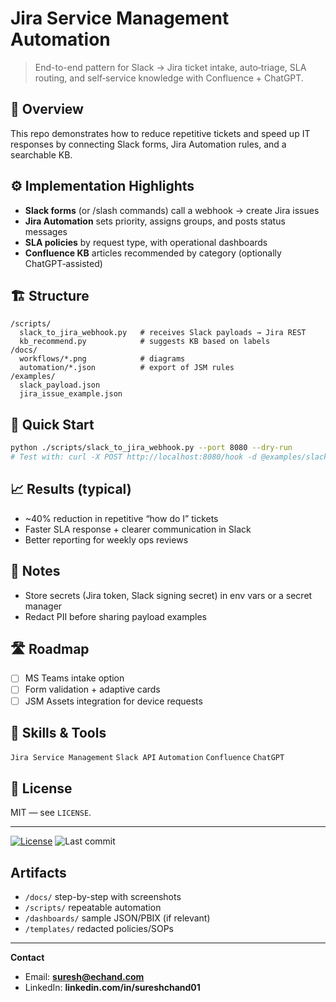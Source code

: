# Jira Service Management Automation

> End-to-end pattern for Slack → Jira ticket intake, auto‑triage, SLA routing, and self‑service knowledge with Confluence + ChatGPT.

## 🧰 Overview
This repo demonstrates how to reduce repetitive tickets and speed up IT responses by connecting Slack forms, Jira Automation rules, and a searchable KB.

## ⚙️ Implementation Highlights
- **Slack forms** (or /slash commands) call a webhook → create Jira issues
- **Jira Automation** sets priority, assigns groups, and posts status messages
- **SLA policies** by request type, with operational dashboards
- **Confluence KB** articles recommended by category (optionally ChatGPT‑assisted)

## 🏗️ Structure
```
/scripts/
  slack_to_jira_webhook.py   # receives Slack payloads → Jira REST
  kb_recommend.py            # suggests KB based on labels
/docs/
  workflows/*.png            # diagrams
  automation/*.json          # export of JSM rules
/examples/
  slack_payload.json
  jira_issue_example.json
```

## 🚀 Quick Start
```bash
python ./scripts/slack_to_jira_webhook.py --port 8080 --dry-run
# Test with: curl -X POST http://localhost:8080/hook -d @examples/slack_payload.json -H "Content-Type: application/json"
```

## 📈 Results (typical)
- ~40% reduction in repetitive “how do I” tickets
- Faster SLA response + clearer communication in Slack
- Better reporting for weekly ops reviews

## 🔐 Notes
- Store secrets (Jira token, Slack signing secret) in env vars or a secret manager
- Redact PII before sharing payload examples

## 🛣️ Roadmap
- [ ] MS Teams intake option
- [ ] Form validation + adaptive cards
- [ ] JSM Assets integration for device requests

## 🧠 Skills & Tools
`Jira Service Management` `Slack API` `Automation` `Confluence` `ChatGPT`

## 📝 License
MIT — see `LICENSE`.

---

[![License](https://img.shields.io/badge/License-MIT-blue.svg)](LICENSE)
![Last commit](https://img.shields.io/github/last-commit/suresh-1001/jira-service-automation)


## Artifacts
- `/docs/` step-by-step with screenshots
- `/scripts/` repeatable automation
- `/dashboards/` sample JSON/PBIX (if relevant)
- `/templates/` redacted policies/SOPs

---
**Contact**  
- Email: **suresh@echand.com**  
- LinkedIn: **linkedin.com/in/sureshchand01**
